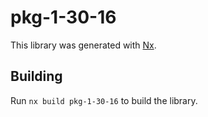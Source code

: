 # pkg-1-30-16

This library was generated with [Nx](https://nx.dev).

## Building

Run `nx build pkg-1-30-16` to build the library.
